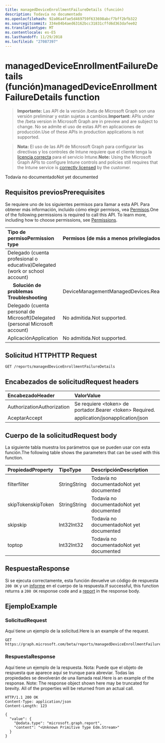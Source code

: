 ```yaml
---
title: managedDeviceEnrollmentFailureDetails (función)
description: Todavía no documentado
ms.openlocfilehash: 92a06a4fae5d469759f633698abcf7bff2bfb322
ms.sourcegitcommit: 334e84b4aed63162bcc31831cffd6d363dafee02
ms.translationtype: MT
ms.contentlocale: es-ES
ms.lasthandoff: 11/29/2018
ms.locfileid: "27087397"
---
```

# <a name="manageddeviceenrollmentfailuredetails-function"></a><span data-ttu-id="3355e-103">managedDeviceEnrollmentFailureDetails (función)</span><span class="sxs-lookup"><span data-stu-id="3355e-103">managedDeviceEnrollmentFailureDetails function</span></span>

> <span data-ttu-id="3355e-104">**Importante:** Las API de la versión /beta de Microsoft Graph son una versión preliminar y están sujetas a cambios.</span><span class="sxs-lookup"><span data-stu-id="3355e-104">**Important:** APIs under the /beta version in Microsoft Graph are in preview and are subject to change.</span></span> <span data-ttu-id="3355e-105">No se admite el uso de estas API en aplicaciones de producción.</span><span class="sxs-lookup"><span data-stu-id="3355e-105">Use of these APIs in production applications is not supported.</span></span>

> <span data-ttu-id="3355e-106">**Nota:** El uso de las API de Microsoft Graph para configurar las directivas y los controles de Intune requiere que el cliente tenga la [licencia correcta](https://go.microsoft.com/fwlink/?linkid=839381) para el servicio Intune.</span><span class="sxs-lookup"><span data-stu-id="3355e-106">**Note:** Using the Microsoft Graph APIs to configure Intune controls and policies still requires that the Intune service is [correctly licensed](https://go.microsoft.com/fwlink/?linkid=839381) by the customer.</span></span>

<span data-ttu-id="3355e-107">Todavía no documentado</span><span class="sxs-lookup"><span data-stu-id="3355e-107">Not yet documented</span></span>
## <a name="prerequisites"></a><span data-ttu-id="3355e-108">Requisitos previos</span><span class="sxs-lookup"><span data-stu-id="3355e-108">Prerequisites</span></span>
<span data-ttu-id="3355e-p102">Se requiere uno de los siguientes permisos para llamar a esta API. Para obtener más información, incluido cómo elegir permisos, vea [Permisos](/graph/permissions-reference).</span><span class="sxs-lookup"><span data-stu-id="3355e-p102">One of the following permissions is required to call this API. To learn more, including how to choose permissions, see [Permissions](/graph/permissions-reference).</span></span>

|<span data-ttu-id="3355e-111">Tipo de permiso</span><span class="sxs-lookup"><span data-stu-id="3355e-111">Permission type</span></span>|<span data-ttu-id="3355e-112">Permisos (de más a menos privilegiados)</span><span class="sxs-lookup"><span data-stu-id="3355e-112">Permissions (from most to least privileged)</span></span>|
|:---|:---|
|<span data-ttu-id="3355e-113">Delegado (cuenta profesional o educativa)</span><span class="sxs-lookup"><span data-stu-id="3355e-113">Delegated (work or school account)</span></span>||
| <span data-ttu-id="3355e-114">&nbsp; &nbsp; **Solución de problemas**</span><span class="sxs-lookup"><span data-stu-id="3355e-114">&nbsp; &nbsp; **Troubleshooting**</span></span> | <span data-ttu-id="3355e-115">DeviceManagementManagedDevices.ReadWrite.All</span><span class="sxs-lookup"><span data-stu-id="3355e-115">DeviceManagementManagedDevices.ReadWrite.All</span></span>|
|<span data-ttu-id="3355e-116">Delegado (cuenta personal de Microsoft)</span><span class="sxs-lookup"><span data-stu-id="3355e-116">Delegated (personal Microsoft account)</span></span>|<span data-ttu-id="3355e-117">No admitida.</span><span class="sxs-lookup"><span data-stu-id="3355e-117">Not supported.</span></span>|
|<span data-ttu-id="3355e-118">Aplicación</span><span class="sxs-lookup"><span data-stu-id="3355e-118">Application</span></span>|<span data-ttu-id="3355e-119">No admitida.</span><span class="sxs-lookup"><span data-stu-id="3355e-119">Not supported.</span></span>|

## <a name="http-request"></a><span data-ttu-id="3355e-120">Solicitud HTTP</span><span class="sxs-lookup"><span data-stu-id="3355e-120">HTTP Request</span></span>
<!-- {
  "blockType": "ignored"
}
-->
``` http
GET /reports/managedDeviceEnrollmentFailureDetails
```

## <a name="request-headers"></a><span data-ttu-id="3355e-121">Encabezados de solicitud</span><span class="sxs-lookup"><span data-stu-id="3355e-121">Request headers</span></span>
|<span data-ttu-id="3355e-122">Encabezado</span><span class="sxs-lookup"><span data-stu-id="3355e-122">Header</span></span>|<span data-ttu-id="3355e-123">Valor</span><span class="sxs-lookup"><span data-stu-id="3355e-123">Value</span></span>|
|:---|:---|
|<span data-ttu-id="3355e-124">Authorization</span><span class="sxs-lookup"><span data-stu-id="3355e-124">Authorization</span></span>|<span data-ttu-id="3355e-125">Se requiere &lt;token&gt; de portador.</span><span class="sxs-lookup"><span data-stu-id="3355e-125">Bearer &lt;token&gt; Required.</span></span>|
|<span data-ttu-id="3355e-126">Aceptar</span><span class="sxs-lookup"><span data-stu-id="3355e-126">Accept</span></span>|<span data-ttu-id="3355e-127">application/json</span><span class="sxs-lookup"><span data-stu-id="3355e-127">application/json</span></span>|

## <a name="request-body"></a><span data-ttu-id="3355e-128">Cuerpo de la solicitud</span><span class="sxs-lookup"><span data-stu-id="3355e-128">Request body</span></span>
<span data-ttu-id="3355e-129">La siguiente tabla muestra los parámetros que se pueden usar con esta función.</span><span class="sxs-lookup"><span data-stu-id="3355e-129">The following table shows the parameters that can be used with this function.</span></span>

|<span data-ttu-id="3355e-130">Propiedad</span><span class="sxs-lookup"><span data-stu-id="3355e-130">Property</span></span>|<span data-ttu-id="3355e-131">Tipo</span><span class="sxs-lookup"><span data-stu-id="3355e-131">Type</span></span>|<span data-ttu-id="3355e-132">Descripción</span><span class="sxs-lookup"><span data-stu-id="3355e-132">Description</span></span>|
|:---|:---|:---|
|<span data-ttu-id="3355e-133">filter</span><span class="sxs-lookup"><span data-stu-id="3355e-133">filter</span></span>|<span data-ttu-id="3355e-134">String</span><span class="sxs-lookup"><span data-stu-id="3355e-134">String</span></span>|<span data-ttu-id="3355e-135">Todavía no documentado</span><span class="sxs-lookup"><span data-stu-id="3355e-135">Not yet documented</span></span>|
|<span data-ttu-id="3355e-136">skipToken</span><span class="sxs-lookup"><span data-stu-id="3355e-136">skipToken</span></span>|<span data-ttu-id="3355e-137">String</span><span class="sxs-lookup"><span data-stu-id="3355e-137">String</span></span>|<span data-ttu-id="3355e-138">Todavía no documentado</span><span class="sxs-lookup"><span data-stu-id="3355e-138">Not yet documented</span></span>|
|<span data-ttu-id="3355e-139">skip</span><span class="sxs-lookup"><span data-stu-id="3355e-139">skip</span></span>|<span data-ttu-id="3355e-140">Int32</span><span class="sxs-lookup"><span data-stu-id="3355e-140">Int32</span></span>|<span data-ttu-id="3355e-141">Todavía no documentado</span><span class="sxs-lookup"><span data-stu-id="3355e-141">Not yet documented</span></span>|
|<span data-ttu-id="3355e-142">top</span><span class="sxs-lookup"><span data-stu-id="3355e-142">top</span></span>|<span data-ttu-id="3355e-143">Int32</span><span class="sxs-lookup"><span data-stu-id="3355e-143">Int32</span></span>|<span data-ttu-id="3355e-144">Todavía no documentado</span><span class="sxs-lookup"><span data-stu-id="3355e-144">Not yet documented</span></span>|



## <a name="response"></a><span data-ttu-id="3355e-145">Respuesta</span><span class="sxs-lookup"><span data-stu-id="3355e-145">Response</span></span>
<span data-ttu-id="3355e-146">Si se ejecuta correctamente, esta función devuelve un código de respuesta `200 OK` y un [informe](../resources/intune-shared-report.md) en el cuerpo de la respuesta.</span><span class="sxs-lookup"><span data-stu-id="3355e-146">If successful, this function returns a `200 OK` response code and a [report](../resources/intune-shared-report.md) in the response body.</span></span>

## <a name="example"></a><span data-ttu-id="3355e-147">Ejemplo</span><span class="sxs-lookup"><span data-stu-id="3355e-147">Example</span></span>
### <a name="request"></a><span data-ttu-id="3355e-148">Solicitud</span><span class="sxs-lookup"><span data-stu-id="3355e-148">Request</span></span>
<span data-ttu-id="3355e-149">Aquí tiene un ejemplo de la solicitud.</span><span class="sxs-lookup"><span data-stu-id="3355e-149">Here is an example of the request.</span></span>
``` http
GET https://graph.microsoft.com/beta/reports/managedDeviceEnrollmentFailureDetails(skip=4,top=3,filter='parameterValue',skipToken='parameterValue')
```

### <a name="response"></a><span data-ttu-id="3355e-150">Respuesta</span><span class="sxs-lookup"><span data-stu-id="3355e-150">Response</span></span>
<span data-ttu-id="3355e-p103">Aquí tiene un ejemplo de la respuesta. Nota: Puede que el objeto de respuesta que aparece aquí se trunque para abreviar. Todas las propiedades se devolverán de una llamada real.</span><span class="sxs-lookup"><span data-stu-id="3355e-p103">Here is an example of the response. Note: The response object shown here may be truncated for brevity. All of the properties will be returned from an actual call.</span></span>
``` http
HTTP/1.1 200 OK
Content-Type: application/json
Content-Length: 123

{
  "value": {
    "@odata.type": "microsoft.graph.report",
    "content": "<Unknown Primitive Type Edm.Stream>"
  }
}
```



